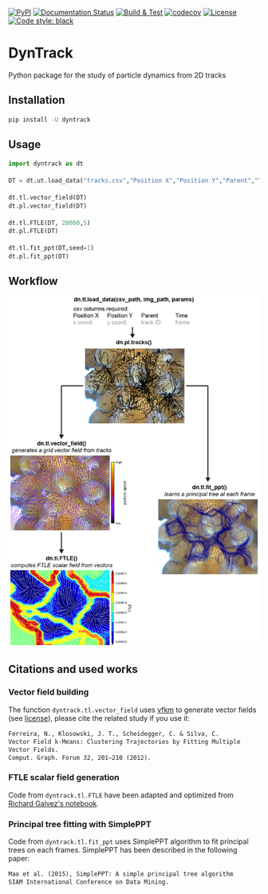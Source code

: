 [![PyPI](https://img.shields.io/pypi/v/dyntrack.svg)](https://pypi.python.org/pypi/dyntrack/)
[![Documentation Status](https://readthedocs.org/projects/dyntrack/badge/?version=latest)](https://dyntrack.readthedocs.io/en/latest/?badge=latest)
[![Build & Test](https://github.com/LouisFaure/dyntrack/actions/workflows/test.yml/badge.svg)](https://github.com/LouisFaure/dyntrack/actions/workflows/test.yml)
[![codecov](https://codecov.io/gh/LouisFaure/dyntrack/branch/main/graph/badge.svg)](https://codecov.io/gh/LouisFaure/dyntrack)
[![License](https://img.shields.io/badge/License-BSD%203--Clause-blue.svg)](https://github.com/LouisFaure/dyntrack/blob/master/LICENSE)
[![Code style: black](https://img.shields.io/badge/code%20style-black-000000.svg)](https://github.com/psf/black)

# DynTrack

Python package for the study of particle dynamics from 2D tracks

Installation
------------

```bash
pip install -U dyntrack
```

Usage
-----

```python
import dyntrack as dt

DT = dt.ut.load_data("tracks.csv","Position X","Position Y","Parent","Time","background.tiff")

dt.tl.vector_field(DT)
dt.pl.vector_field(DT)

dt.tl.FTLE(DT, 20000,5)
dt.pl.FTLE(DT)

dt.tl.fit_ppt(DT,seed=1)
dt.pl.fit_ppt(DT)
```

Workflow
--------

![](https://github.com/LouisFaure/dyntrack/raw/main/docs/workflow.png)

Citations and used works
------------------------

### Vector field building


The function `dyntrack.tl.vector_field` uses
[vfkm](https://github.com/nivan/vfkm/) to generate vector fields (see
[license](https://github.com/LouisFaure/dyntrack/blob/main/vfkm/LICENSE)),
please cite the related study if you use it:


    Ferreira, N., Klosowski, J. T., Scheidegger, C. & Silva, C.
    Vector Field k-Means: Clustering Trajectories by Fitting Multiple Vector Fields.
    Comput. Graph. Forum 32, 201–210 (2012).


### FTLE scalar field generation

Code from `dyntrack.tl.FTLE` have been adapted and optimized from [Richard
Galvez's
notebook](https://github.com/richardagalvez/Vortices-Python/blob/master/Vortex-FTLE.ipynb).


### Principal tree fitting with SimplePPT

Code from `dyntrack.tl.fit_ppt` uses SimplePPT algorithm to fit principal trees on each frames.
SimplePPT has been described in the following paper:

    Mao et al. (2015), SimplePPT: A simple principal tree algorithm
    SIAM International Conference on Data Mining.
